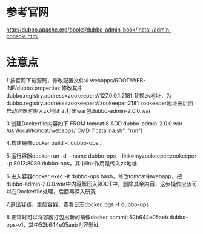 # 参考官网

http://dubbo.apache.org/books/dubbo-admin-book/install/admin-console.html

# 注意点

1.按官网下载源码，修改配置文件vi webapps/ROOT/WEB-INF/dubbo.properties
  修改其中dubbo.registry.address=zookeeper://127.0.0.1:2181
  替换zk地址，为dubbo.registry.address=zookeeper://zookeeper:2181
  zookeeper地址由后面启动容器时传入zk地址
2.打出war包dubbo-admin-2.0.0.war

3.创建Dockerfile内容如下
  FROM tomcat:8
  ADD dubbo-admin-2.0.0.war /usr/local/tomcat/webapps/
  CMD ["catalina.sh", "run"]
  
4.构建镜像docker build -t dubbo-ops .

5.运行容器docker run -d --name dubbo-ops --link=myzookeeper:zookeeper -p 8012:8080 dubbo-ops，其中link作用是传入zk地址

6.进入容器docker exec -it dubbo-ops bash，修改tomcat中webapp，把dubbo-admin-2.0.0.war中内容解压入ROOT中，删除其余内容，这步操作应该可以在Dockerfile处理，后面再深入研究

7.退出容器，重启容器，查看日志docker logs -f dubbo-ops

8.正常时可以将容器打包出新的镜像docker commit 52b644e05aeb dubbo-ops-v1，其中52b644e05aeb为容器id.
